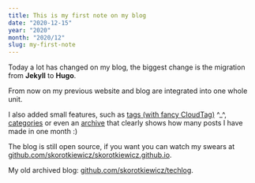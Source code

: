```yaml
---
title: This is my first note on my blog
date: "2020-12-15"
year: "2020"
month: "2020/12"
slug: my-first-note
---
```


Today a lot has changed on my blog, the biggest change is the migration from **Jekyll** to **Hugo**.

From now on my previous website and blog are integrated into one whole unit.

I also added small features, such as [tags (with fancy CloudTag)](/tags/) ^\_^, [categories](/categories/) or even an [archive](/#archive) that clearly shows how many posts I have made in one month :)

The blog is still open source, if you want you can watch my swears at [github.com/skorotkiewicz/skorotkiewicz.github.io](https://github.com/skorotkiewicz/skorotkiewicz.github.io).

My old archived blog: [github.com/skorotkiewicz/techlog](https://github.com/skorotkiewicz/techlog).
